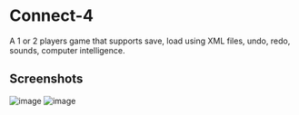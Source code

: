 # Connect-4
A 1 or 2 players game that supports save, load using XML files, undo, redo, sounds,  computer intelligence.
 ## Screenshots
 ![image](https://user-images.githubusercontent.com/12022095/195582768-e35033fe-bac2-4b79-be0e-c1cf86ef6999.png)
 ![image](https://user-images.githubusercontent.com/12022095/195583104-a1091077-c925-4d49-83e7-f76b7afe1c0c.png)

